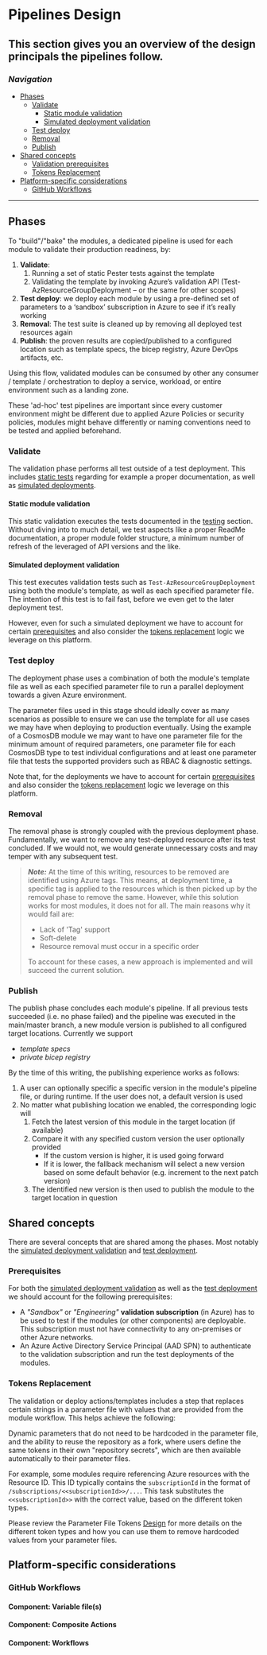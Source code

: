 # Pipelines Design

This section gives you an overview of the design principals the pipelines follow.
---

### _Navigation_

- [Phases](#phases)
  - [Validate](#validate)
    - [Static module validation](#static-module-validation)
    - [Simulated deployment validation](#template-validation)
  - [Test deploy](#test-deploy)
  - [Removal](#removal)
  - [Publish](#Publish)
- [Shared concepts](#shared-concepts)
  - [Validation prerequisites](#validation-prerequisites)
  - [Tokens Replacement](#tokens-replacement)
- [Platform-specific considerations](#platform-specific-considerations)
  - [GitHub Workflows](#github-workflows)

---

## Phases

To "build"/"bake" the modules, a dedicated pipeline is used for each module to validate their production readiness, by:

1. **Validate**:
   1. Running a set of static Pester tests against the template
   1. Validating the template by invoking Azure’s validation API (Test-AzResourceGroupDeployment – or the same for other scopes)
1. **Test deploy**: we deploy each module by using a pre-defined set of parameters to a ‘sandbox’ subscription in Azure to see if it’s really working
1. **Removal**: The test suite is cleaned up by removing all deployed test resources again
1. **Publish**: the proven results are copied/published to a configured location such as template specs, the bicep registry, Azure DevOps artifacts, etc.

Using this flow, validated modules can be consumed by other any consumer / template / orchestration to deploy a service, workload, or entire environment such as a landing zone.

These 'ad-hoc' test pipelines are important since every customer environment might be different due to applied Azure Policies or security policies, modules might behave differently or naming conventions need to be tested and applied beforehand.

### Validate

The validation phase performs all test outside of a test deployment. This includes [static tests](#static-module-validation) regarding for example a proper documentation, as well as [simulated deployments](#simulated-deployment-validation).

#### Static module validation

This static validation executes the tests documented in the [testing](./Testing.md) section. Without diving into to much detail, we test aspects like a proper ReadMe documentation, a proper module folder structure, a minimum number of refresh of the leveraged of API versions and the like.

#### Simulated deployment validation

This test executes validation tests such as `Test-AzResourceGroupDeployment` using both the module's template, as well as each specified parameter file. The intention of this test is to fail fast, before we even get to the later deployment test.

However, even for such a simulated deployment we have to account for certain [prerequisites](#prerequisites) and also consider the [tokens replacement](#tokens-replacement) logic we leverage on this platform.

### Test deploy

The deployment phase uses a combination of both the module's template file as well as each specified parameter file to run a parallel deployment towards a given Azure environment.

The parameter files used in this stage should ideally cover as many scenarios as possible to ensure we can use the template for all use cases we may have when deploying to production eventually. Using the example of a CosmosDB module we may want to have one parameter file for the minimum amount of required parameters, one parameter file for each CosmosDB type to test individual configurations and at least one parameter file that tests the supported providers such as RBAC & diagnostic settings.

Note that, for the deployments we have to account for certain [prerequisites](#prerequisites) and also consider the [tokens replacement](#tokens-replacement) logic we leverage on this platform.

### Removal

The removal phase is strongly coupled with the previous deployment phase. Fundamentally, we want to remove any test-deployed resource after its test concluded. If we would not, we would generate unnecessary costs and may temper with any subsequent test.

> ***Note:*** At the time of this writing, resources to be removed are identified using Azure tags. This means, at deployment time, a specific tag is applied to the resources which is then picked up by the removal phase to remove the same. However, while this solution works for most modules, it does not for all. The main reasons why it would fail are:
> - Lack of 'Tag' support
> - Soft-delete
> - Resource removal must occur in a specific order
>
> To account for these cases, a new approach is implemented and will succeed the current solution.

### Publish

The publish phase concludes each module's pipeline. If all previous tests succeeded (i.e. no phase failed) and the pipeline was executed in the main/master branch, a new module version is published to all configured target locations. Currently we support
- _template specs_
- _private bicep registry_

By the time of this writing, the publishing experience works as follows:
1. A user can optionally specific a specific version in the module's pipeline file, or during runtime. If the user does not, a default version is used
1. No matter what publishing location we enabled, the corresponding logic will
   1. Fetch the latest version of this module in the target location (if available)
   1. Compare it with any specified custom version the user optionally provided
      - If the custom version is higher, it is used going forward
      - If it is lower, the fallback mechanism will select a new version based on some default behavior (e.g. increment to the next patch version)
   1. The identified new version is then used to publish the module to the target location in question

## Shared concepts

There are several concepts that are shared among the phases. Most notably the [simulated deployment validation](#simulated-deployment-validation) and [test deployment](#test-deploy).

### Prerequisites

For both the [simulated deployment validation](#simulated-deployment-validation) as well as the [test deployment](#test-deployment) we should account for the following prerequisites:
- A _"Sandbox"_ or _"Engineering"_ **validation subscription** (in Azure) has to be used to test if the modules (or other components) are deployable. This subscription must not have connectivity to any on-premises or other Azure networks.
- An Azure Active Directory Service Principal (AAD SPN) to authenticate to the validation subscription and run the test deployments of the modules.

### Tokens Replacement

The validation or deploy actions/templates includes a step that replaces certain strings in a parameter file with values that are provided from the module workflow. This helps achieve the following:

Dynamic parameters that do not need to be hardcoded in the parameter file, and the ability to reuse the repository as a fork, where users define the same tokens in their own "repository secrets", which are then available automatically to their parameter files.

For example, some modules require referencing Azure resources with the Resource ID. This ID typically contains the `subscriptionId` in the format of `/subscriptions/<<subscriptionId>>/...`. This task substitutes the `<<subscriptionId>>` with the correct value, based on the different token types.

Please review the Parameter File Tokens [Design](./ParameterFileTokens) for more details on the different token types and how you can use them to remove hardcoded values from your parameter files.

## Platform-specific considerations

### GitHub Workflows

#### **Component:** Variable file(s)
#### **Component:** Composite Actions
#### **Component:** Workflows

